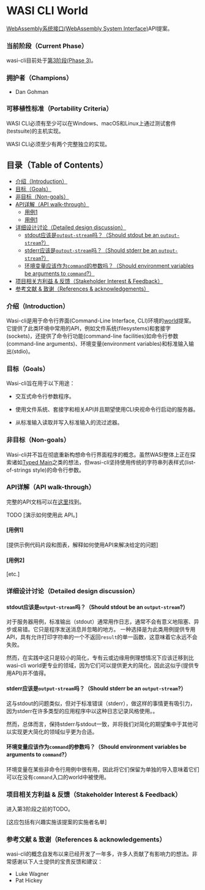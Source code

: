 # WASI CLI World

[WebAssembly系统接口(WebAssembly System Interface)](https://github.com/WebAssembly/WASI)API提案。

### 当前阶段（Current Phase）

wasi-cli目前处于[第3阶段(Phase 3)][Phase 3]。

[Phase 3]:  https://github.com/WebAssembly/WASI/blob/main/Proposals.md#phase-3---implementation-phase-cg--wg

### 拥护者（Champions）

- Dan Gohman

### 可移植性标准（Portability Criteria）

WASI CLI必须有至少可以在Windows、macOS和Linux上通过测试套件(testsuite)的主机实现。

WASI CLI必须至少有两个完整独立的实现。

## 目录（Table of Contents）

- [介绍（Introduction）](#介绍introduction)
- [目标（Goals）](#目标goals)
- [非目标（Non-goals）](#非目标non-goals)
- [API详解（API walk-through）](#API详解api-walk-through)
  - [用例1](#用例1)
  - [用例1](#用例1)
- [详细设计讨论（Detailed design discussion）](#详细设计讨论detailed-design-discussion)
  - [stdout应该是`output-stream`吗？（Should stdout be an `output-stream`?）](#stdout应该是output-stream吗should-stdout-be-an-output-stream)
  - [stderr应该是`output-stream`吗？（Should stderr be an `output-stream`?）](#stderr应该是output-stream吗should-stderr-be-an-output-stream)
  - [环境变量应该作为`command`的参数吗？（Should environment variables be arguments to `command`?）](#环境变量应该作为command的参数吗should-environment-variables-be-arguments-to-command)
- [项目相关方利益 & 反馈（Stakeholder Interest & Feedback）](#项目相关方利益--反馈stakeholder-interest--feedback)
- [参考文献 & 致谢（References & acknowledgements）](#参考文献--致谢references--acknowledgements)

### 介绍（Introduction）

Wasi-cli是用于命令行界面(Command-Line Interface, CLI)环境的[world]提案。它提供了此类环境中常用的API，例如文件系统(filesystems)和套接字(sockets)，还提供了命令行功能(command-line facilities)如命令行参数(command-line arguments)、环境变量(environment variables)和标准输入输出(stdio)。

[World]: https://github.com/WebAssembly/component-model/blob/main/design/mvp/WIT.md#wit-worlds

### 目标（Goals）

Wasi-cli旨在用于以下用途：

 - 交互式命令行参数程序。

 - 使用文件系统、套接字和相关API并且期望使用CLI央视命令行启动的服务器。

 - 从标准输入读取并写入标准输入的流过滤器。

### 非目标（Non-goals）

Wasi-cli并不旨在彻底重新构想命令行界面程序的概念。虽然WASI整体上正在探索诸如[Typed Main]之类的想法，但wasi-cli坚持使用传统的字符串列表样式(list-of-strings style)的命令行参数。

[Typed Main]: https://sunfishcode.github.io/typed-main-wasi-presentation/

### API详解（API walk-through）

完整的API文档可以在[这里](command.md)找到。

TODO [演示如何使用此 API。]

#### [用例1]

[提供示例代码片段和图表，解释如何使用API来解决给定的问题]

#### [用例2]

[etc.]

### 详细设计讨论（Detailed design discussion）

#### stdout应该是`output-stream`吗？（Should stdout be an `output-stream`?）

对于服务器用例，标准输出（stdout）通常用作日志，通常不会有意义地阻塞、异步或易错。它只是程序发送消息并忽略的地方。
一种选择是为此类用例提供专用API，具有允许打印字符串的一个不返回`result`的单一函数，这意味着它永远不会失败。

然而，在实践中这只是较小的简化，专有云或边缘用例理想情况下应该迁移到比wasi-cli world更专业的领域，因为它们可以提供更大的简化，因此这似乎(提供专用API)并不值得。

#### stderr应该是`output-stream`吗？（Should stderr be an `output-stream`?）

这与stdout的问题类似，但对于标准错误（stderr），做这样的事情更有吸引力，因为stderr在许多类型的应用程序中以这种日志记录风格使用。。

然而，总体而言，保持stderr与stdout一致，并将我们对简化的期望集中于其他可以实现更大简化的领域似乎更为合适。

#### 环境变量应该作为`command`的参数吗？（Should environment variables be arguments to `command`?）

环境变量在某些非命令行用例中很有用，因此将它们保留为单独的导入意味着它们可以在没有`command`入口的world中被使用。

### 项目相关方利益 & 反馈（Stakeholder Interest & Feedback）

进入第3阶段之前的TODO。

[这应包括有兴趣实施该提案的实施者名单]

### 参考文献 & 致谢（References & acknowledgements）

wasi-cli的概念自发布以来已经开发了一年多，许多人贡献了有影响力的想法。非常感谢以下人士提供的宝贵反馈和建议：

- Luke Wagner
- Pat Hickey
